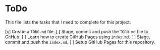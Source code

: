 # ToDo

This file lists the tasks that I need to complete for this project.

[x] Create a `TODO.md` file.
[ ] Stage, commit and push the `TODO.md` file to GitHub.
[ ] Learn how to create GitHub Pages using `index.md`.
[ ] Stage, commit and push the `index.md`.
[ ] Setup GitHub Pages for this repository.
